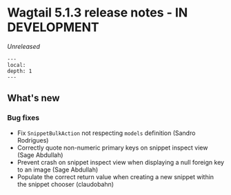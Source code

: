 # Wagtail 5.1.3 release notes - IN DEVELOPMENT

_Unreleased_

```{contents}
---
local:
depth: 1
---
```

## What's new

### Bug fixes

 * Fix `SnippetBulkAction` not respecting `models` definition (Sandro Rodrigues)
 * Correctly quote non-numeric primary keys on snippet inspect view (Sage Abdullah)
 * Prevent crash on snippet inspect view when displaying a null foreign key to an image (Sage Abdullah)
 * Populate the correct return value when creating a new snippet within the snippet chooser (claudobahn)
